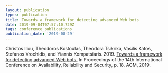 ```yaml
---
layout: publication
types: publication
title: Towards a framework for detecting advanced Web bots
date: 2019-09-04T07:57:10.729Z
tags: conference_publications
publication_date: '2019-08-29'
---
```

Christos Iliou, Theodoros Kostoulas, Theodora Tsikrika, Vasilis Katos, Stefanos Vrochidis, and Yiannis Kompatsiaris. 2019. [Towards a framework for detecting advanced Web bots.](http://eprints.bournemouth.ac.uk/32523/1/paper_82.pdf) In Proceedings of the 14th International Conference on Availability, Reliability and Security, p. 18. ACM, 2019.
